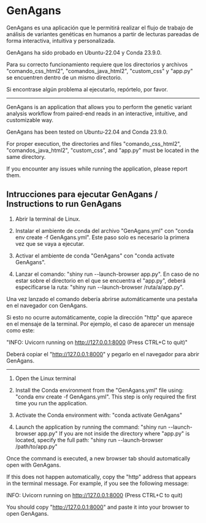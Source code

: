 # GenAgans
GenAgans es una aplicación que le permitirá realizar el flujo de trabajo de análisis de variantes genéticas en humanos a partir de lecturas pareadas de forma interactiva, intuitiva y personalizada.

GenAgans ha sido probado en Ubuntu-22.04 y Conda 23.9.0.

Para su correcto funcionamiento requiere que los directorios y archivos "comando_css_html2", "comandos_java_html2", "custom_css" y "app.py" se encuentren dentro de un mismo directorio.

Si encontrase algún problema al ejecutarlo, repórtelo, por favor.

---
GenAgans is an application that allows you to perform the genetic variant analysis workflow from paired-end reads in an interactive, intuitive, and customizable way.

GenAgans has been tested on Ubuntu-22.04 and Conda 23.9.0.

For proper execution, the directories and files "comando_css_html2", "comandos_java_html2", "custom_css", and "app.py" must be located in the same directory.

If you encounter any issues while running the application, please report them.

## Intrucciones para ejecutar GenAgans / Instructions to run GenAgans
1. Abrir la terminal de Linux.

2. Instalar el ambiente de conda del archivo "GenAgans.yml" con "conda env create -f GenAgans.yml". Este paso solo es necesario la primera vez que se vaya a ejecutar.

3. Activar el ambiente de conda "GenAgans" con "conda activate GenAgans".

4. Lanzar el comando: "shiny run --launch-browser app.py". En caso de no estar sobre el directorio en el que se encuentra el "app.py", deberá especificarse la ruta: "shiny run --launch-browser /ruta/a/app.py".

Una vez lanzado el comando debería abrirse automáticamente una pestaña en el navegador con GenAgans.

Si esto no ocurre automáticamente, copie la dirección "http" que aparece en el mensaje de la terminal. Por ejemplo, el caso de aparecer un mensaje como este:

"INFO:     Uvicorn running on http://127.0.0.1:8000 (Press CTRL+C to quit)"

Deberá copiar el "http://127.0.0.1:8000" y pegarlo en el navegador para abrir GenAgans.

---
1. Open the Linux terminal

2. Install the Conda environment from the "GenAgans.yml" file using: "conda env create -f GenAgans.yml". This step is only required the first time you run the application.

3. Activate the Conda environment with: "conda activate GenAgans"

4. Launch the application by running the command:
"shiny run --launch-browser app.py"
If you are not inside the directory where "app.py" is located, specify the full path:
"shiny run --launch-browser /path/to/app.py"

Once the command is executed, a new browser tab should automatically open with GenAgans.

If this does not happen automatically, copy the "http" address that appears in the terminal message. For example, if you see the following message:

INFO: Uvicorn running on http://127.0.0.1:8000 (Press CTRL+C to quit)

You should copy "http://127.0.0.1:8000" and paste it into your browser to open GenAgans.


